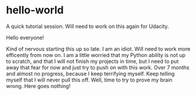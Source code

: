 # hello-world
A quick tutorial session. Will need to work on this again for Udacity.


Hello everyone! 

Kind of nervous starting this up so late. I am an idiot. Will need to work more efficently from now on. I am a little worried that my Python ability is not up to scratch, and that I will not finish my projects in time, but I need to put away that fear for now and just try to push on with this work. Over 7 months and almost no progress, because I keep terrifying myself. Keep telling myself that I will never pull this off. Well, time to try to prove my brain wrong. Here goes nothing!
